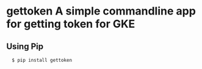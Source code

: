 # gettoken A simple commandline app for getting token for GKE

## Using Pip

```bash
  $ pip install gettoken
```